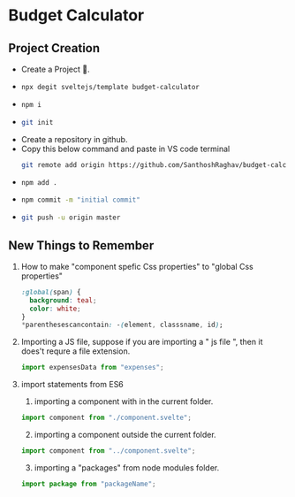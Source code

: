 # Budget Calculator

## Project Creation

- Create a Project :beers:.
- ```bash
  npx degit sveltejs/template budget-calculator
  ```
- ```bash
  npm i
  ```
- ```bash
  git init
  ```
- Create a repository in github.
- Copy this below command and paste in VS code terminal
  ```bash
  git remote add origin https://github.com/SanthoshRaghav/budget-calculator.git
  ```
- ```bash
  npm add .
  ```
- ```bash
  npm commit -m "initial commit"
  ```
- ```bash
  git push -u origin master
  ```

## New Things to Remember

1. How to make "component spefic Css properties" to "global Css properties"

   ```css
   :global(span) {
     background: teal;
     color: white;
   }
   *parenthesescancontain: -(element, classsname, id);
   ```

2. Importing a JS file, suppose if you are importing a " js file ", then it does't requre a file extension.
   ```js
   import expensesData from "expenses";
   ```
3. import statements from ES6
   1. importing a component with in the current folder.
   ```js
   import component from "./component.svelte";
   ```
   2. importing a component outside the current folder.
   ```js
   import component from "../component.svelte";
   ```
   3. importing a "packages" from node modules folder.
   ```js
   import package from "packageName";
   ```
